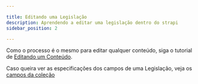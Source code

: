 ```yaml
---

title: Editando uma Legislação
description: Aprendendo a editar uma legislação dentro do strapi
sidebar_position: 2

---
```


Como o processo é o mesmo para editar qualquer conteúdo, siga o tutorial de [Editando um Conteúdo](/docs/usuario/strapi/iniciando-gerenciamento#editando-um-conteúdo).

Caso queira ver as especificações dos campos de uma Legislação, veja os [campos da coleção](/docs/usuario/strapi/legislacoes/criar#campos)
